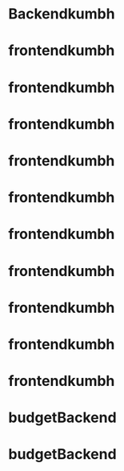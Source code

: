 # Backendkumbh
# frontendkumbh
# frontendkumbh
# frontendkumbh
# frontendkumbh
# frontendkumbh
# frontendkumbh
# frontendkumbh
# frontendkumbh
# frontendkumbh
# frontendkumbh
# budgetBackend
# budgetBackend
